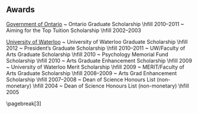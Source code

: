 ## Awards
 
[Government of Ontario](http://www.uwaterloo.ca)
  ~ Ontario Graduate Scholarship \hfill 2010–2011
  ~ Aiming for the Top Tuition Scholarship \hfill 2002–2003

[University of Waterloo](http://www.uwaterloo.ca)
  ~ University of Waterloo Graduate Scholarship \hfill 2012
  ~ President’s Graduate Scholarship \hfill 2010–2011
  ~ UW/Faculty of Arts Graduate Scholarship \hfill 2010
  ~ Psychology Memorial Fund Scholarship \hfill 2010
  ~ Arts Graduate Enhancement Scholarship \hfill 2009
  ~ University of Waterloo Merit Scholarship \hfill 2009
  ~ MERIT/Faculty of Arts Graduate Scholarship \hfill 2008–2009
  ~ Arts Grad Enhancement Scholarship \hfill 2007–2008
  ~ Dean of Science Honours List (non-monetary) \hfill 2004
  ~ Dean of Science Honours List (non-monetary) \hfill 2005




\pagebreak[3]
